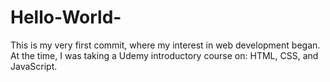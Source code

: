 # Hello-World-

This is my very first commit, where my interest in web development began. At the time, I was taking a Udemy introductory course on: HTML, CSS, and JavaScript. 
